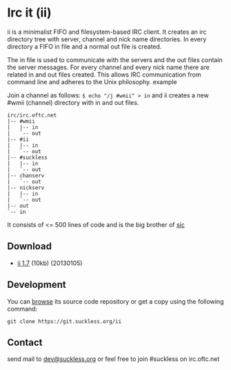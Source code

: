 Irc it (ii)
===========
ii is a minimalist FIFO and filesystem-based IRC client. It creates an irc directory tree with server, channel and nick name directories. In every directory a FIFO in file and a normal out file is created.

The in file is used to communicate with the servers and the out files contain the server messages. For every channel and every nick name there are related in and out files created. This allows IRC communication from command line and adheres to the Unix philosophy.
example

Join a channel as follows: `$ echo "/j #wmii" > in`
and ii creates a new #wmii (channel) directory with in and out files.

    irc/irc.oftc.net
    |-- #wmii
    |   |-- in
    |   `-- out
    |-- #ii
    |   |-- in
    |   `-- out
    |-- #suckless
    |   |-- in
    |   `-- out
    |-- chanserv
    |   `-- out
    |-- nickserv
    |   |-- in
    |   `-- out
    |-- out
    `-- in

It consists of <= 500 lines of code and is the big brother of [sic](/sic)

Download
--------
* [ii 1.7](//dl.suckless.org/tools/ii-1.7.tar.gz) (10kb) (20130105)

Development
-----------
You can [browse](//git.suckless.org/ii) its source code repository or get
a copy using the following command:

`git clone https://git.suckless.org/ii`

Contact
-------
send mail to [dev@suckless.org](mailto:dev@suckless.org) or feel free to join #suckless on irc.oftc.net

